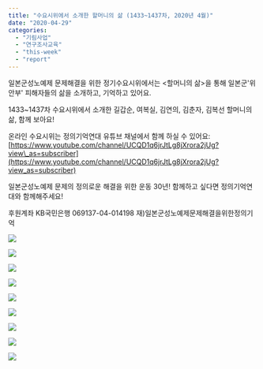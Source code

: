 ```yaml
---
title: "수요시위에서 소개한 할머니의 삶 (1433~1437차, 2020년 4월)"
date: "2020-04-29"
categories: 
  - "기림사업"
  - "연구조사교육"
  - "this-week"
  - "report"
---
```


일본군성노예제 문제해결을 위한 정기수요시위에서는 <할머니의 삶>을 통해 일본군'위안부' 피해자들의 삶을 소개하고, 기억하고 있어요.

1433~1437차 수요시위에서 소개한 길갑순, 여복실, 김연의, 김춘자, 김복선 할머니의 삶, 함께 보아요!

온라인 수요시위는 정의기억연대 유튜브 채널에서 함께 하실 수 있어요: [https://www.youtube.com/channel/UCQD1q6jrJtLg8jXrora2jUg?view\_as=subscriber](https://www.youtube.com/channel/UCQD1q6jrJtLg8jXrora2jUg?view_as=subscriber)

  
일본군성노예제 문제의 정의로운 해결을 위한 운동 30년! 함께하고 싶다면 정의기억연대와 함께해주세요!

후원계좌 KB국민은행 069137-04-014198 재)일본군성노예제문제해결을위한정의기억

![](https://womenandwar.net/kr/wp-content/uploads/2020/04/슬라이드3-1024x1024.jpg)

![](https://womenandwar.net/kr/wp-content/uploads/2020/04/슬라이드4-1024x1024.jpg)

![](https://womenandwar.net/kr/wp-content/uploads/2020/04/슬라이드7-1024x1024.jpg)

![](https://womenandwar.net/kr/wp-content/uploads/2020/04/슬라이드8-1024x1024.jpg)

![](https://womenandwar.net/kr/wp-content/uploads/2020/04/슬라이드10-1024x1024.jpg)

![](https://womenandwar.net/kr/wp-content/uploads/2020/04/슬라이드13-1024x1024.jpg)

![](https://womenandwar.net/kr/wp-content/uploads/2020/04/슬라이드14-1024x1024.jpg)

![](https://womenandwar.net/kr/wp-content/uploads/2020/04/슬라이드17-1024x1024.jpg)

![](https://womenandwar.net/kr/wp-content/uploads/2020/04/슬라이드18-1024x1024.jpg)
